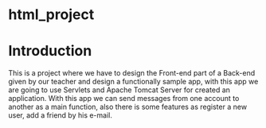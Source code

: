 # html_project

# Introduction

This is a project where we have to design the Front-end part of a Back-end given by our teacher and design a functionally sample app, with this app we are going to use Servlets and Apache Tomcat Server for created an application.
With this app we can send messages from one account to another as a main function, also there is some features as register a new user, add a friend by his e-mail.
